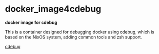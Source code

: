 # docker_image4cdebug

**docker image for cdebug**

This is a container designed for debugging docker using cdebug, which is based on the NixOS system, adding common tools and zsh support.

[cdebug](https://github.com/iximiuz/cdebug)
